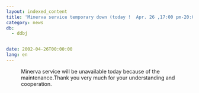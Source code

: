 ```yaml
---
layout: indexed_content
title: 'Minerva service temporary down (today !  Apr. 26 ,17:00 pm-20:00pm)'
category: news
db:
  - ddbj


date: 2002-04-26T00:00:00
lang: en
---
```


<dd>Minerva service will be unavailable today because of the maintenance.Thank you very much for your understanding and cooperation.</dd>
